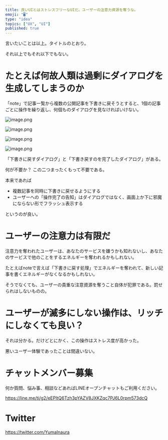 ```yaml
---
title: 良いUIとはストレスフリーなUIだ。ユーザーの注意力資源を奪うな。
emoji: "🖥"
type: "idea"
topics: ["UX", "UI"]
published: true
---
```


言いたいことは以上。タイトルのとおり。

それ以上でもそれ以下でもない。

# たとえば何故人類は過剰にダイアログを生成してしまうのか

「note」で記事一覧から複数の公開記事を下書きに戻そうとすると、1個の記事ごとに操作を繰り返し、何個ものダイアログを見なければいけない。

![image.png](https://qiita-image-store.s3.ap-northeast-1.amazonaws.com/0/89618/e64c32d3-b51d-c076-50fe-72d97a5d68d6.png)

![image.png](https://qiita-image-store.s3.ap-northeast-1.amazonaws.com/0/89618/e58660b5-452e-0b10-dc90-84527af323f4.png)

![image.png](https://qiita-image-store.s3.ap-northeast-1.amazonaws.com/0/89618/642baed9-207d-926d-63c2-bebdcad61bad.png)

![image.png](https://qiita-image-store.s3.ap-northeast-1.amazonaws.com/0/89618/97bf0acc-70e0-6990-598f-e991888a078d.png)

「下書きに戻すダイアログ」と「下書き戻すのを完了したダイアログ」がある。

何が不要か？ この二つまったくもって不要である。

本来であれば

- 複数記事を同時に下書きに戻せるようにする
- ユーザーへの「操作完了の告知」はダイアログではなく、画面上か下に邪魔にならない形でフラッシュ表示する

というのが良い。

# ユーザーの注意力は有限だ

注意力を奪われたユーザーは、あなたのサービスを嫌うかも知れないし、あなたのサービスで他のことをするエネルギーを奪われるかもしれない。

たとえばnoteで言えば「下書きに戻す処理」でエネルギーを奪われて、新しい記事を書くエネルギーがなくなるかもしれない。

そうでなくても、ユーザーの貴重な注意資源を奪うこと自体が犯罪である。罰せられはしないものの。

# ユーザーが滅多にしない操作は、リッチにしなくても良い？

それは分かる。だけどとにかく、この操作はストレス度が高かった。

悪いユーザー体験であったことは間違いない。

<!-- Update From Qiita API -->

# チャットメンバー募集

何か質問、悩み事、相談などあればLINEオープンチャットもご利用ください。

https://line.me/ti/g2/eEPltQ6Tzh3pYAZV8JXKZqc7PJ6L0rpm573dcQ





# Twitter


https://twitter.com/YumaInaura


<!-- Update From Qiita API -->


